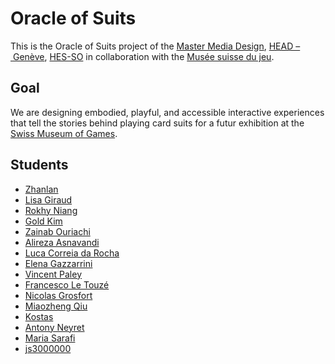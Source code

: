 # Oracle of Suits
This is the Oracle of Suits project of the [Master Media Design](https://www.hesge.ch/head/en/programs-research/master-arts-media-design), [HEAD – Genève](https://www.hesge.ch/head/), [HES-SO](https://www.hes-so.ch/accueil) in collaboration with the [Musée suisse du jeu](https://museedujeu.ch/).

## Goal
We are designing embodied, playful, and accessible interactive experiences that tell the stories behind playing card suits for a futur exhibition at the [Swiss Museum of Games](https://museedujeu.ch/).

## Students
- [Zhanlan](https://github.com/orangespy-arts/head-md-oracle-of-suits)
- [Lisa Giraud](https://github.com/lisagrd12/head-md-oracle-of-suits.git)
- [Rokhy Niang](https://github.com/badjen221/head-md-oracle-of-suits.git)
- [Gold Kim](https://github.com/imgoldkim/head-md-oracle-of-suits.git)
- [Zainab Ouriachi](https://github.com/mynameiszainabouriachi-stack/head-md-oracle-of-suits.git)
- [Alireza Asnavandi](https://github.com/AlirezaAsna/head-md-oracle-of-suits.git)
- [Luca Correia da Rocha](https://github.com/LucaCDRocha/head-md-oracle-of-suits.git)
- [Elena Gazzarrini](https://github.com/egazzarr/head-md-oracle-of-suits.git)
- [Vincent Paley](https://github.com/Vinipae/head-md-oracle-of-suits)
- [Francesco Le Touzé](https://github.com/Funkor-dev/head-md-oracle-of-suits.git)
- [Nicolas Grosfort](https://github.com/nicolasgrosfort/head-md-oracle-of-suits)
- [Miaozheng Qiu](https://github.com/MiaozhengQ/head-md-oracle-of-suits.git)
- [Kostas](https://github.com/SevenBrezelos14/head-md-oracle-of-suits.git)
- [Antony Neyret](https://github.com/antonynyt/head-md-oracle-of-suits)
- [Maria Sarafi](https://github.com/mariasarafi/head-md-oracle-of-suits.git)
- [js3000000](https://github.com/js3000000/head-md-oracle-of-suits)